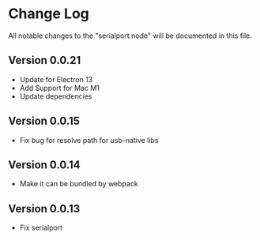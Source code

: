 # Change Log

All notable changes to the "serialport.node" will be documented in this file.

## Version 0.0.21

- Update for Electron 13
- Add Support for Mac M1
- Update dependencies

## Version 0.0.15

- Fix bug for resolve path for usb-native libs

## Version 0.0.14

- Make it can be bundled by webpack

## Version 0.0.13

- Fix serialport